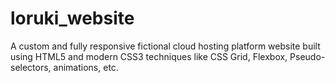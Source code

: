 # loruki_website
A custom and fully responsive fictional cloud hosting platform website built using HTML5 and modern CSS3 techniques like CSS Grid, Flexbox, Pseudo-selectors, animations, etc.
